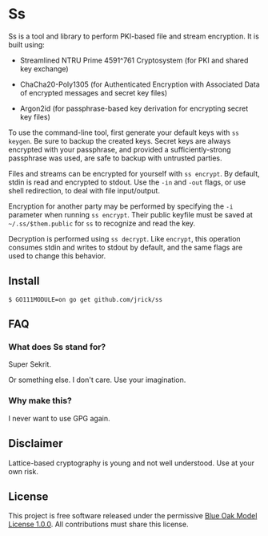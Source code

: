 # Ss

Ss is a tool and library to perform PKI-based file and stream encryption.  It
is built using:

* Streamlined NTRU Prime 4591^761 Cryptosystem (for PKI and shared key exchange)

* ChaCha20-Poly1305 (for Authenticated Encryption with Associated Data of encrypted
  messages and secret key files)

* Argon2id (for passphrase-based key derivation for encrypting secret key files)

To use the command-line tool, first generate your default keys with `ss keygen`.
Be sure to backup the created keys.  Secret keys are always encrypted with your
passphrase, and provided a sufficiently-strong passphrase was used, are safe to
backup with untrusted parties.

Files and streams can be encrypted for yourself with `ss encrypt`.  By default,
stdin is read and encrypted to stdout.  Use the `-in` and `-out` flags, or use
shell redirection, to deal with file input/output.

Encryption for another party may be performed by specifying the `-i` parameter
when running `ss encrypt`.  Their public keyfile must be saved at
`~/.ss/$them.public` for `ss` to recognize and read the key.

Decryption is performed using `ss decrypt`.  Like `encrypt`, this operation
consumes stdin and writes to stdout by default, and the same flags are used to
change this behavior.

## Install

```
$ GO111MODULE=on go get github.com/jrick/ss
```

## FAQ

### What does Ss stand for?

Super Sekrit.

Or something else.  I don't care.  Use your imagination.

### Why make this?

I never want to use GPG again.

## Disclaimer

Lattice-based cryptography is young and not well understood.  Use at your own risk.

## License

This project is free software released under the permissive
[Blue Oak Model License 1.0.0](https://blueoakcouncil.org/license/1.0.0).  All
contributions must share this license.

